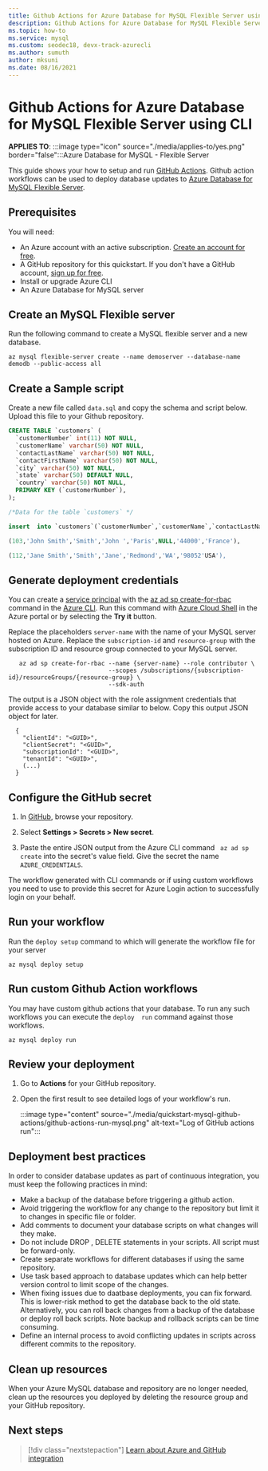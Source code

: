 ```yaml
---
title: Github Actions for Azure Database for MySQL Flexible Server using CLI
description: Github Actions for Azure Database for MySQL Flexible Server using CLI
ms.topic: how-to
ms.service: mysql
ms.custom: seodec18, devx-track-azurecli
ms.author: sumuth
author: mksuni
ms.date: 08/16/2021
---
```


# Github Actions for Azure Database for MySQL Flexible Server using CLI

**APPLIES TO**: :::image type="icon" source="./media/applies-to/yes.png" border="false":::Azure Database for MySQL - Flexible Server

This guide shows your how to setup and run [GitHub Actions](https://docs.github.com/en/actions). Github action workflows can be used to deploy database updates to [Azure Database for MySQL Flexible Server](https://azure.microsoft.com/services/mysql/).


## Prerequisites

You will need: 
- An Azure account with an active subscription. [Create an account for free](https://azure.microsoft.com/free/?WT.mc_id=A261C142F).
- A GitHub repository for this quickstart. If you don't have a GitHub account, [sign up for free](https://github.com/join).  
- Install or upgrade Azure CLI
- An Azure Database for MySQL server 


## Create an MySQL Flexible server 

Run the following command to create a MySQL flexible server and a new database. 

```azurecli
az mysql flexible-server create --name demoserver --database-name demodb --public-access all
```


## Create a Sample script 
Create a new file called `data.sql` and copy the schema and script below.  Upload this file to your Github repository. 

```sql
CREATE TABLE `customers` (
  `customerNumber` int(11) NOT NULL,
  `customerName` varchar(50) NOT NULL,
  `contactLastName` varchar(50) NOT NULL,
  `contactFirstName` varchar(50) NOT NULL,
  `city` varchar(50) NOT NULL,
  `state` varchar(50) DEFAULT NULL,
  `country` varchar(50) NOT NULL,
  PRIMARY KEY (`customerNumber`),
);

/*Data for the table `customers` */

insert  into `customers`(`customerNumber`,`customerName`,`contactLastName`,`contactFirstName`,`city`,`state`,`postalCode`,`country`) values 

(103,'John Smith','Smith','John ','Paris',NULL,'44000','France'),

(112,'Jane Smith','Smith','Jane','Redmond','WA','98052'USA'),
```

## Generate deployment credentials

You can create a [service principal](../active-directory/develop/app-objects-and-service-principals.md) with the [az ad sp create-for-rbac](/cli/azure/ad/sp#az_ad_sp_create_for_rbac&preserve-view=true) command in the [Azure CLI](/cli/azure/). Run this command with [Azure Cloud Shell](https://shell.azure.com/) in the Azure portal or by selecting the **Try it** button.

Replace the placeholders `server-name` with the name of your MySQL server hosted on Azure. Replace the `subscription-id` and `resource-group` with the subscription ID and resource group connected to your MySQL server.  

```azurecli-interactive
   az ad sp create-for-rbac --name {server-name} --role contributor \
                            --scopes /subscriptions/{subscription-id}/resourceGroups/{resource-group} \
                            --sdk-auth
```

The output is a JSON object with the role assignment credentials that provide access to your database similar to below. Copy this output JSON object for later.

```output 
  {
    "clientId": "<GUID>",
    "clientSecret": "<GUID>",
    "subscriptionId": "<GUID>",
    "tenantId": "<GUID>",
    (...)
  }
```

## Configure the GitHub secret

1. In [GitHub](https://github.com/), browse your repository.

2. Select **Settings > Secrets > New secret**.

3. Paste the entire JSON output from the Azure CLI command ``` az ad sp create``` into the secret's value field. Give the secret the name `AZURE_CREDENTIALS`. 

The workflow generated with CLI commands or if using custom workflows you need to use to provide this secret for Azure Login action to successfully login on your behalf.


## Run your workflow

Run the ```deploy setup``` command to which will generate the workflow file for your server 

```azurecli 
az mysql deploy setup 
```


## Run custom Github Action workflows 

You may have custom github actions that your database. To run any such workflows you can execute the ```deploy  run``` command against those workflows. 

```azurecli 
az mysql deploy run
```


## Review your deployment

1. Go to **Actions** for your GitHub repository. 

2. Open the first result to see detailed logs of your workflow's run. 
 
    :::image type="content" source="./media/quickstart-mysql-github-actions/github-actions-run-mysql.png" alt-text="Log of GitHub actions run":::


## Deployment best practices 

In order to consider database updates as part of continuous integration, you must keep the following practices in mind:

- Make a backup of the database before triggering a github action. 
- Avoid triggering the workflow for any change to the repository but limit it to changes in specific file or folder. 
- Add comments to document your database scripts on what changes will they make. 
- Do not include DROP , DELETE statements in your scripts.  All script must be forward-only. 
- Create separate workflows for different databases if using the same repository.
- Use task based approach to database updates which can help better version control to limit scope of the changes. 
- When fixing issues due to daatbase deployments, you can fix forward. This is lower-risk method to get the database back to the old state.  Alternatively, you can roll back changes from a backup of the database or deploy roll back scripts. Note backup and rollback scripts can be time consuming. 
- Define an internal  process to avoid conflicting updates in scripts across different commits to the repository. 

## Clean up resources

When your Azure MySQL database and repository are no longer needed, clean up the resources you deployed by deleting the resource group and your GitHub repository. 

## Next steps

> [!div class="nextstepaction"]
> [Learn about Azure and GitHub integration](/azure/developer/github/)
  
 





